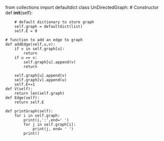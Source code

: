 from collections import defaultdict 
class UnDirectedGraph: 
     # Constructor 
    def __init__(self): 
   
        # default dictionary to store graph 
        self.graph = defaultdict(list)
        self.E = 0
   
    # function to add an edge to graph 
    def addEdge(self,u,v): 
        if v in self.graph[u]:
            return
        if u == v:
            self.graph[u].append(v)
            return
         
        self.graph[u].append(v)
        self.graph[v].append(u)
        self.E+=1
    def V(self):
        return len(self.graph)
    def Edge(self):
        return self.E
     
    def printGraph(self):
        for i in self.graph: 
            print(i,':',end=' ')
            for j in self.graph[i]:
                print(j, end= ' ')
            print()


    
